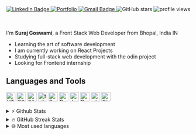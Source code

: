 <div id="header" align="center">

<div id="badges"></div>
	<a href="https://www.linkedin.com/in/suraj-goswami01">
		<img src="https://img.shields.io/badge/LinkedIn-64B3F3?style=for-the-badge&logo=linkedin&logoColor=white" alt="LinkedIn Badge"/>
	</a>
	<a href="https://portfolio-iej5pqggb-surajg20.vercel.app/">
		<img src="https://img.shields.io/badge/portfolio-89C5D2?style=for-the-badge&logoColor=white" alt="Portfolio"/>
	</a>
  <a href="mailto:surajgoswami3000@gmail.com">
		<img src="https://img.shields.io/badge/Gmail-A9D8B3?style=for-the-badge&logo=gmail" alt="Gmail Badge"/>
	</a>
  <img src="https://img.shields.io/github/stars/SurajG20?color=%23C2E59B&logo=Github&style=for-the-badge" alt="GitHub stars"/>
<a>
	<img src="https://komarev.com/ghpvc/?username=SurajG20&style=for-the-badge&color=89C5D2" alt="profile views"/>
</a>
</div>

<br>
</br>

</div>

I'm <b>Suraj Goswami</b>, a Front Stack Web Developer from Bhopal, India IN

- Learning the art of software development
- I am currently working on React Projects
- Studying full-stack web development with the odin project
- Looking for Frontend internship

## Languages and Tools

<p>
  <img title="HTML5" width="25px" src="https://cdn.jsdelivr.net/gh/devicons/devicon/icons/html5/html5-original.svg" alt="HTML" />
   <img title="CSS3" width="25px" src="https://cdn.jsdelivr.net/gh/devicons/devicon/icons/css3/css3-original.svg" alt="CSS" />
  <img title="Sass" width="25px" src="https://cdn.jsdelivr.net/gh/devicons/devicon/icons/sass/sass-original.svg" alt="SASS" />
  
<!--   <img title="typescript" width="25px" src="https://cdn.jsdelivr.net/gh/devicons/devicon/icons/typescript/typescript-original.svg" alt="typescipt" /> -->
  <img title="TailwindCSS" width="25px" src="https://cdn.jsdelivr.net/gh/devicons/devicon/icons/tailwindcss/tailwindcss-plain.svg" alt="tailwind css" />
<!--   <img title="Nextjs" width="25px" src="https://imgur.com/hPofQoP.png" alt="next.js" /> -->
  <img title="React" width="25px" src="https://cdn.jsdelivr.net/gh/devicons/devicon/icons/react/react-original.svg" alt="React" />
  <img title="redux" width="25px" src="https://cdn.jsdelivr.net/gh/devicons/devicon/icons/redux/redux-original.svg" alt="Redux" />
<!--   <img title="postgresql" width="25px" src="https://cdn.jsdelivr.net/gh/devicons/devicon/icons/postgresql/postgresql-original.svg" alt="PostgreSQL" /> -->
<!--   <img title="Firebase" width="25px" src="https://i.imgur.com/ySmf4g5.png" alt="Firebase" /> -->
<!--   <img title="Node.js" width="25px" src="https://cdn.jsdelivr.net/gh/devicons/devicon/icons/nodejs/nodejs-original.svg" alt="Node" /> -->
 <img title="JavaScript" width="25px" src="https://cdn.jsdelivr.net/gh/devicons/devicon/icons/javascript/javascript-original.svg" alt="JavaScript" />
  <img title="Python" width="25px" src="https://cdn.jsdelivr.net/gh/devicons/devicon/icons/python/python-original.svg" alt="Python" />
<!--   <img title="bootstrap" width="25px" src="https://img.icons8.com/color/48/000000/bootstrap.png" alt="Bootstap" />                     -->
<!--   <img title="Git" width="25px" src="https://cdn.jsdelivr.net/gh/devicons/devicon/icons/git/git-original.svg" alt="Git" /> -->
  <img title="GitHub" width="25px" src="https://user-images.githubusercontent.com/3369400/139448065-39a229ba-4b06-434b-bc67-616e2ed80c8f.png#gh-light-mode-only" alt="github" />
<!--   <img title="ruby" width="25px" src="https://cdn.jsdelivr.net/gh/devicons/devicon/icons/ruby/ruby-original.svg" alt="Ruby" />        -->
<!--   <img title="go" width="25px" src="https://cdn.jsdelivr.net/gh/devicons/devicon/icons/go/go-original.svg" alt="Go" />        -->
<!--   <img title="express" width="25px" src="https://cdn.jsdelivr.net/gh/devicons/devicon/icons/express/express-original.svg#gh-light-mode-only" alt="Express" />             -->
<!--   <img title="jets" width="25px" src="https://raw.githubusercontent.com/devicons/devicon/1119b9f84c0290e0f0b38982099a2bd027a48bf1/icons/jest/jest-plain.svg" alt="Test" /> -->
<!--   <img title="jquery" width="25px" src="https://cdn.jsdelivr.net/gh/devicons/devicon/icons/jquery/jquery-original.svg" alt="jQuery" /> -->
<!--   <img title="eslint" width="25px" src="https://cdn.jsdelivr.net/gh/devicons/devicon/icons/eslint/eslint-original.svg#gh-dark-mode-only" alt="ESlint" /> -->
<!--   <img title="Visual Studio Code" width="25px" src="https://cdn.jsdelivr.net/gh/devicons/devicon/icons/vscode/vscode-original.svg" alt="VSCode" /> -->
  <img title="GitHub" width="25px" src="https://user-images.githubusercontent.com/3369400/139447912-e0f43f33-6d9f-45f8-be46-2df5bbc91289.png#gh-dark-mode-only" alt="Github" /> 
</p>
  
<details>
  <summary>⚡ Github Stats</summary>
  <br>
  <img src="https://github-readme-stats.vercel.app/api?username=SurajG20&theme=tokyonight&show_icons=true" alt="SurajG20 Github Stats" />
</details>


<details>
  <summary>🔥 GitHub Streak Stats</summary>
  <br>
  <img src="https://streak-stats.demolab.com/?user=SurajG20&theme=tokyonight" alt="Oops, something went wrong with Github streaks stats. Sorry!" />
</details>

<details>
  <summary>🌐 Most used languages</summary>
  <br>
  <img src="https://github-readme-stats.vercel.app/api/top-langs/?username=SurajG20&theme=tokyonight" alt="Oops, something went wrong with most used languages graph. Sorry!" />
</details>
